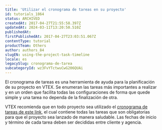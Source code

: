 ```yaml
---
title: 'Utilizar el cronograma de tareas en su proyecto'
id: tutorials_1864
status: ARCHIVED
createdAt: 2017-04-27T21:55:58.397Z
updatedAt: 2024-03-11T13:20:50.510Z
publishedAt: 
firstPublishedAt: 2017-04-27T23:03:51.067Z
contentType: tutorial
productTeam: Others
author: authors_84
slugEN: using-the-project-task-timeline
locale: es
legacySlug: cronograma-de-tarea
subcategoryId: wz3FvYTctwuCwG206QUAi
---
```


El cronograma de tareas es una herramienta de ayuda para la planificación de su proyecto en VTEX. Se enumeran las tareas más importantes a realizar y en un orden que facilita todas las configuraciones de forma que quede simple y una tarea no dependa de la finalización de otra.

VTEX recomienda que en todo proyecto sea utilizado el [cronograma de tareas de este link](https://docs.google.com/spreadsheets/d/1G71A4DYWvnccSqFvKLbOM5FOtgnrVWfe1KZgWrKe0-M/edit#gid=1150529116), el cual contiene todas las tareas que son obligatorias para que el proyecto sea lanzado de manera saludable. Las fechas de inicio y término de cada tarea deben ser decididas entre cliente y agencia.

